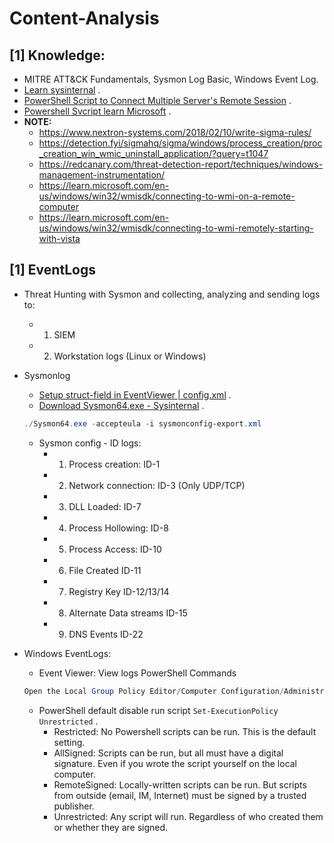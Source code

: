 # Content-Analysis
## [1] Knowledge:
- MITRE ATT&CK Fundamentals, Sysmon Log Basic, Windows Event Log.
- [Learn sysinternal](https://www.youtube.com/watch?v=fCp2usRXmGg) .
- [PowerShell Script to Connect Multiple Server's Remote Session](https://www.youtube.com/watch?v=zaSxFqLTf0s&t=124s) .
- [Powershell Svcript learn Microsoft](https://learn.microsoft.com/en-us/training/modules/script-with-powershell/2-introduction-scripting) .
- **NOTE:**
   * https://www.nextron-systems.com/2018/02/10/write-sigma-rules/
   * https://detection.fyi/sigmahq/sigma/windows/process_creation/proc_creation_win_wmic_uninstall_application/?query=t1047
   * https://redcanary.com/threat-detection-report/techniques/windows-management-instrumentation/
   * https://learn.microsoft.com/en-us/windows/win32/wmisdk/connecting-to-wmi-on-a-remote-computer
   * https://learn.microsoft.com/en-us/windows/win32/wmisdk/connecting-to-wmi-remotely-starting-with-vista
## [1] EventLogs
- Threat Hunting with Sysmon and collecting, analyzing and sending logs to:
  * 1. SIEM
  * 2. Workstation logs (Linux or Windows)
- Sysmonlog
  * [Setup struct-field in EventViewer | config.xml](https://rootdse.org/posts/understanding-sysmon-events/#event-id-10-processaccess') .
  * [Download Sysmon64.exe - Sysinternal](https://learn.microsoft.com/en-us/sysinternals/downloads/sysmon) .
  ```powershell
  ./Sysmon64.exe -accepteula -i sysmonconfig-export.xml
  ```
  * Sysmon config - ID logs:
    + 1. Process creation: ID-1
    + 2. Network connection: ID-3 (Only UDP/TCP)
    + 3. DLL Loaded: ID-7
    + 4. Process Hollowing: ID-8
    + 5. Process Access: ID-10
    + 6. File Created ID-11
    + 7. Registry Key ID-12/13/14
    + 8. Alternate Data streams ID-15
    + 9. DNS Events ID-22
  
- Windows EventLogs:
  * Event Viewer: View logs PowerShell Commands
  ```powershell
  Open the Local Group Policy Editor/Computer Configuration/Administrative Templates/Windows Components/Windows PowerShell/Turn on PowerShell Script Block Logging.
  ```
  * PowerShell default disable run script `Set-ExecutionPolicy Unrestricted` .
     + Restricted: No Powershell scripts can be run. This is the default setting. 
     + AllSigned: Scripts can be run, but all must have a digital signature. Even if you wrote the script yourself on the local computer. 
     + RemoteSigned: Locally-written scripts can be run. But scripts from outside (email, IM, Internet) must be signed by a trusted publisher. 
     + Unrestricted: Any script will run. Regardless of who created them or whether they are signed.


